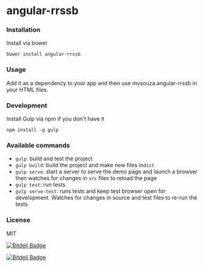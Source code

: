 # angular-rrssb

### Installation

Install via bower

```shell
bower install angular-rrssb
```

### Usage

Add it as a dependency to your app and then use mvsouza.angular-rrssb in your HTML files.

### Development

Install Gulp via npm if you don't have it
```shell
npm install -g gulp
```

### Available commands

* `gulp`: build and test the project
* `gulp build`: build the project and make new files in`dist`
* `gulp serve`: start a server to serve the demo page and launch a browser then watches for changes in `src` files to reload the page
* `gulp test`: run tests
* `gulp serve-test`: runs tests and keep test browser open for development. Watches for changes in source and test files to re-run the tests

### License
MIT


[![Bitdeli Badge](https://d2weczhvl823v0.cloudfront.net/mvsouza/angular-rrssb/trend.png)](https://bitdeli.com/free "Bitdeli Badge")



[![Bitdeli Badge](https://d2weczhvl823v0.cloudfront.net/mvsouza/angular-rrssb/trend.png)](https://bitdeli.com/free "Bitdeli Badge")

